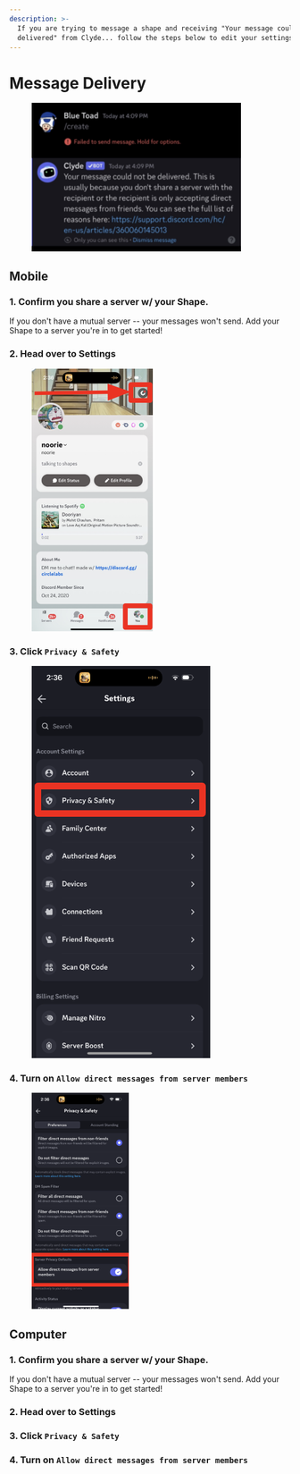 ```yaml
---
description: >-
  If you are trying to message a shape and receiving "Your message could not be
  delivered" from Clyde... follow the steps below to edit your settings
---
```


# Message Delivery

<figure><img src="../../.gitbook/assets/Screenshot 2023-12-11 at 2.27.11 PM.png" alt="" width="375"><figcaption></figcaption></figure>

## Mobile

### 1. Confirm you share a server w/ your Shape.&#x20;

If you don't have a mutual server -- your messages won't send. Add your Shape to a server you're in to get started!

### 2. Head over to Settings

<figure><img src="../../.gitbook/assets/Screenshot 2023-12-11 at 2.42.51 PM.png" alt="" width="217"><figcaption></figcaption></figure>

### 3. Click `Privacy & Safety`

<figure><img src="../../.gitbook/assets/image (95).png" alt=""><figcaption></figcaption></figure>

### 4. Turn on `Allow direct messages from server members`

<figure><img src="../../.gitbook/assets/Screenshot 2023-12-11 at 2.44.48 PM.png" alt="" width="174"><figcaption></figcaption></figure>

## Computer

### 1. Confirm you share a server w/ your Shape.&#x20;

If you don't have a mutual server -- your messages won't send. Add your Shape to a server you're in to get started!

### 2. Head over to Settings



### 3. Click `Privacy & Safety`



### 4. Turn on `Allow direct messages from server members`
